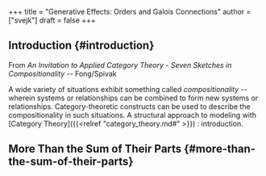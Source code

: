 +++
title = "Generative Effects: Orders and Galois Connections"
author = ["svejk"]
draft = false
+++

## Introduction {#introduction}

From _An Invitation to Applied Category Theory - Seven Sketches in Compositionality_ -- Fong/Spivak

A wide variety of situations exhibit something called _compositionality_ -- wherein systems or relationships can be combined to form new systems or relationships. Category-theoretic constructs can be used to describe the compositionality in such situations. A structural approach to modeling with [Category Theory]({{<relref "category_theory.md#" >}}) : introduction.


## More Than the Sum of Their Parts {#more-than-the-sum-of-their-parts}